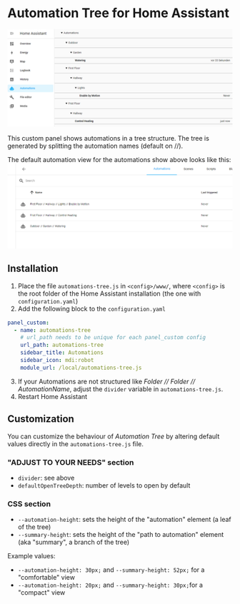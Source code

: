 # Automation Tree for Home Assistant

![](/automation-tree-screenshot.png)

This custom panel shows automations in a tree structure. The tree is generated by splitting the automation names (default on //).

The default automation view for the automations show above looks like this:
![](/automation-screenshot.png)

## Installation

1. Place the file `automations-tree.js` in `<config>/www/`, where `<config>` is the root folder of the Home Assistant installation (the one with `configuration.yaml`)
2. Add the following block to the `configuration.yaml`

```yaml
panel_custom:
  - name: automations-tree
    # url_path needs to be unique for each panel_custom config
    url_path: automations-tree
    sidebar_title: Automations
    sidebar_icon: mdi:robot
    module_url: /local/automations-tree.js
```

3. If your Automations are not structured like _Folder // Folder // AutomationName_, adjust the `divider` variable in `automations-tree.js`.
4. Restart Home Assistant

## Customization

You can customize the behaviour of _Automation Tree_ by altering default values directly in the `automations-tree.js` file.

### "ADJUST TO YOUR NEEDS" section

- `divider`: see above
- `defaultOpenTreeDepth`: number of levels to open by default

### CSS section

- `--automation-height`: sets the height of the "automation" element (a leaf of the tree)
- `--summary-height`: sets the height of the "path to automation" element (aka "summary", a branch of the tree)

Example values:

- `--automation-height: 30px;` and `--summary-height: 52px;` for a "comfortable" view
- `--automation-height: 20px;` and `--summary-height: 30px;`for a "compact" view
